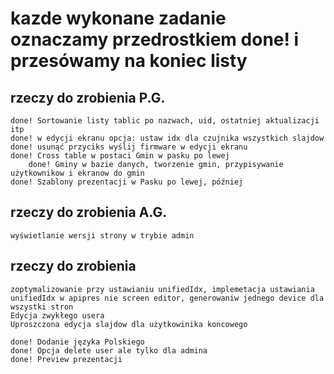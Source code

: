 # kazde wykonane zadanie oznaczamy przedrostkiem done! i przesówamy na koniec listy
## rzeczy do zrobienia P.G.
	done! Sortowanie listy tablic po nazwach, uid, ostatniej aktualizacji itp
	done! w edycji ekranu opcja: ustaw idx dla czujnika wszystkich slajdow
	done! usunąć przyciks wyślij firmware w edycji ekranu
	done! Cross table w postaci Gmin w pasku po lewej
		done! Gminy w bazie danych, tworzenie gmin, przypisywanie użytkownikow i ekranow do gmin
	done! Szablony prezentacji w Pasku po lewej, później 

## rzeczy do zrobienia A.G.
	wyświetlanie wersji strony w trybie admin

## rzeczy do zrobienia 
	zoptymalizowanie przy ustawianiu unifiedIdx, implemetacja ustawiania unifiedIdx w apipres nie screen editor, generowaniw jednego device dla wszystki stron
	Edycja zwykłego usera
	Uproszczona edycja slajdow dla użytkowinika koncowego

	done! Dodanie języka Polskiego
	done! Opcja delete user ale tylko dla admina
	done! Preview prezentacji
